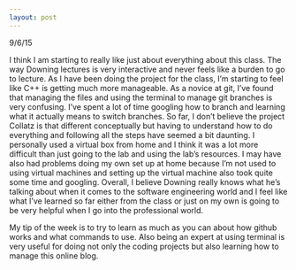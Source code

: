 ```yaml
---
layout: post
---
```

9/6/15

 I think I am starting to really like just about everything about this class. The way Downing lectures is very interactive and never feels like a burden to go to lecture. As I have been doing the project for the class, I’m starting to feel like C++ is getting much more manageable. As a novice at git, I’ve found that managing the files and using the terminal to manage git branches is very confusing. I’ve spent a lot of time googling how to branch and learning what it actually means to switch branches.  So far, I don’t believe the project Collatz is that different conceptually but having to understand how to do everything and following all the steps have seemed a bit daunting.  I personally used a virtual box from home and I think it was a lot more difficult than just going to the lab and using the lab’s resources. I may have also had problems doing my own set up at home because I’m not used to using virtual machines and setting up the virtual machine also took quite some time and googling. Overall, I believe Downing really knows what he’s talking about when it comes to the software engineering world and I feel like what I’ve learned so far either from the class or just on my own is going to be very helpful when I go into the professional world.

My tip of the week is to try to learn as much as you can about how github works and what commands to use. Also being an expert at using terminal is very useful for doing not only the coding projects but also learning how to manage this online blog.


